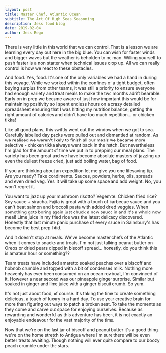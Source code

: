 ```yaml
---
layout: post
title: Master Chef, Atlantic Ocean
subtitle: The Art Of High Seas Seasoning
description: Jess food blog
date: 2019-02-04
author: Jess Rego
---
```


There is very little in this world that we can control. That is a lesson we are learning every day out here in the big blue. You can wish for faster winds and bigger waves but the weather is beholden to no man. Willing yourself to push faster is a non starter when technical issues crop up. All we can really control is how we react to these obstacles.

And food. Yes, food. It's one of the only variables we had a hand in during this voyage. While we worked within the confines of a tight budget, often buying surplus from other teams, it was still a priority to ensure everyone had enough variety and treat meals to make the two months adrift bearable. Early on in prep we became aware of just how important this would be for maintaining positivity so I spent endless hours on a crazy detailed spreadsheet ensuring that I was hitting my nutrition balance, getting the right amount of calories and didn't have too much repetition... or chicken tikka!

Like all good plans, this swiftly went out the window when we got to sea. Carefully labelled day packs were pulled out and dismantled at random. As we realised we weren't likely to finish all our meals we became more selective - chicken tikka always went back in the hatch. But nevertheless I'm glad for the amount of time we put in to prepping our meal plans. The variety has been great and we have become absolute masters of jazzing up even the dullest freeze dried, just add boiling water, bag of food.

If you are thinking about an expedition let me give you one lifesaving tip. Are you ready? Take condiments. Sauces, powders, herbs, oils, spreads and even dried veg. Yes, it will take up some space and add weight. No, you won't regret it.

You want to jazz up your mushroom risotto? Vegemite. Chicken fried rice? Soy sauce + siracha. Fajita is great with a touch of barbecue sauce and you can't beat salmon and broccoli pasta with added dried veggies. When something gets boring again just chuck a new sauce in and it's a whole new meal! Lime juice in my fried rice was the latest delicacy discovered. Honestly that last minute panic purchase of every sauce in Sainsbury's has become the best prep I did.

And it doesn't stop at meals. We've become master chefs of the Atlantic when it comes to snacks and treats. I'm not just talking peanut butter on Oreos or dried pears dipped in biscoff spread... honestly, do you think this is amateur hour or something??

Team treats have included amaretto soaked peaches over a biscoff and hobnob crumble and topped with a bit of condensed milk. Nothing more heavenly has ever been consumed on an ocean rowboat, I'm convinced of it. However a near second was our pineapple ginger surprise. Similar but soaked in ginger and lime juice with a ginger biscuit crumb. So yum.

It's not just about food, of course. It's taking the time to create something delicious, a touch of luxury in a hard day. To use your creative brain for more than figuring out ways to patch a broken seat. To take the moments as they come and carve out space for enjoying ourselves. Because as rewarding and wonderful as this adventure has been, it is not exactly an enjoyable endeavour for the vast majority of the time.

Now that we're on the last jar of biscoff and peanut butter it's a good thing we're on the home stretch to Antigua where I'm sure there will be even better treats awaiting. Though nothing will ever quite compare to our boozy peach crumble under the stars.
